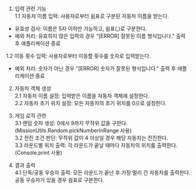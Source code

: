 1. 입력 관련 기능  
1.1 자동차 이름 입력: 사용자로부터 쉼표로 구분된 자동차 이름을 받는다.  
- 유효성 검사: 이름은 5자 이하만 가능하고, 쉼표(,)로 구분한다.  
- 예외 처리: 유효하지 않은 입력의 경우 "[ERROR] 잘못된 이름 형식입니다." 출력 후 애플리케이션 종료  
  
1.2 이동 횟수 입력: 사용자로부터 이동할 횟수를 숫자로 입력받는다.  
- 예외 처리: 숫자가 아닌 경우 "[ERROR] 숫자가 잘못된 형식입니다." 출력 후 애플리케이션 종료  

2. 자동차 객체 생성  
2.1 자동차 이름 설정: 입력받은 이름을 자동차 객체에 설정한다.  
2.2 자동차 초기 위치 설정: 모든 자동차의 초기 위치를 0으로 설정한다.  
  
3. 게임 로직 관련  
3.1 랜덤 숫자 생성: 0에서 9까지 무작위 값을 구한다. (MissionUtils.Random.pickNumberInRange 사용)  
3.2 전진 조건 판단: 무작위 값이 4 이상일 경우 해당 자동차는 전진한다.  
3.3 라운드별 위치 출력: 각 라운드가 끝날 때마다 자동차의 위치를 출력한다. (Console.print 사용)  
  
4. 결과 출력  
4.1 단독/공동 우승자 출력: 모든 라운드가 끝난 후 가장 멀리 간 자동차를 출력한다. 공동 우승자가 있을 경우 쉼표로 구분한다.

